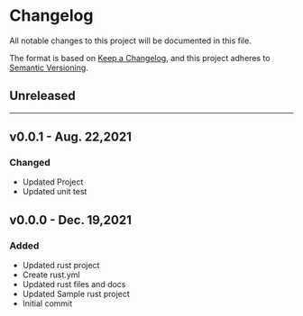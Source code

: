 # Changelog
All notable changes to this project will be documented in this file.

The format is based on [Keep a Changelog](https://keepachangelog.com/en/1.0.0/),
and this project adheres to [Semantic Versioning](https://semver.org/spec/v2.0.0.html).

## Unreleased


---
## v0.0.1 - Aug. 22,2021
### Changed
- Updated Project
- Updated unit test

## v0.0.0 - Dec. 19,2021
### Added
- Updated rust project
- Create rust.yml
- Updated rust files and docs
- Updated Sample rust project
- Initial commit
